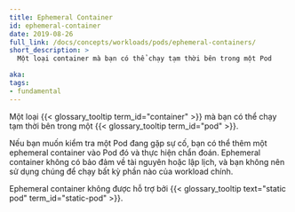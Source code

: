 ```yaml
---
title: Ephemeral Container
id: ephemeral-container
date: 2019-08-26
full_link: /docs/concepts/workloads/pods/ephemeral-containers/
short_description: >
  Một loại container mà bạn có thể chạy tạm thời bên trong một Pod

aka:
tags:
- fundamental
---
```

Một loại {{< glossary_tooltip term_id="container" >}} mà bạn có thể chạy tạm thời bên trong một {{< glossary_tooltip term_id="pod" >}}.

<!--more-->

Nếu bạn muốn kiểm tra một Pod đang gặp sự cố, bạn có thể thêm một ephemeral container vào Pod đó và thực hiện chẩn đoán. Ephemeral container không có bảo đảm về tài nguyên hoặc lập lịch, và bạn không nên sử dụng chúng để chạy bất kỳ phần nào của workload chính.

Ephemeral container không được hỗ trợ bởi {{< glossary_tooltip text="static pod" term_id="static-pod" >}}.

